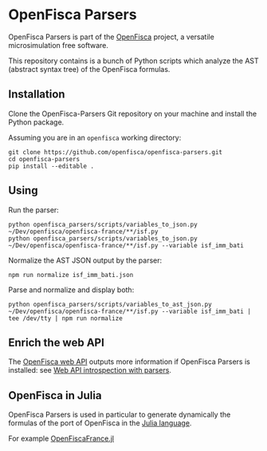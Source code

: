 # OpenFisca Parsers

OpenFisca Parsers is part of the [OpenFisca](http://www.openfisca.fr/) project,
a versatile microsimulation free software.

This repository contains is a bunch of Python scripts which analyze the AST (abstract syntax tree)
of the OpenFisca formulas.

## Installation

Clone the OpenFisca-Parsers Git repository on your machine and install the Python package.

Assuming you are in an `openfisca` working directory:

```
git clone https://github.com/openfisca/openfisca-parsers.git
cd openfisca-parsers
pip install --editable .
```

## Using

Run the parser:

```
python openfisca_parsers/scripts/variables_to_json.py ~/Dev/openfisca/openfisca-france/**/isf.py
python openfisca_parsers/scripts/variables_to_json.py ~/Dev/openfisca/openfisca-france/**/isf.py --variable isf_imm_bati
```

Normalize the AST JSON output by the parser:

```
npm run normalize isf_imm_bati.json
```

Parse and normalize and display both:

```
python openfisca_parsers/scripts/variables_to_ast_json.py ~/Dev/openfisca/openfisca-france/**/isf.py --variable isf_imm_bati | tee /dev/tty | npm run normalize
```

## Enrich the web API

The [OpenFisca web API](https://github.com/openfisca/openfisca-web-api) outputs more information if OpenFisca Parsers
is installed: see
[Web API introspection with parsers](https://github.com/openfisca/openfisca-web-api#introspection-with-parsers).

## OpenFisca in Julia

OpenFisca Parsers is used in particular to generate dynamically the formulas of the port of OpenFisca
in the [Julia language](http://julialang.org/).

For example [OpenFiscaFrance.jl](https://github.com/openfisca/OpenFiscaFrance.jl)
